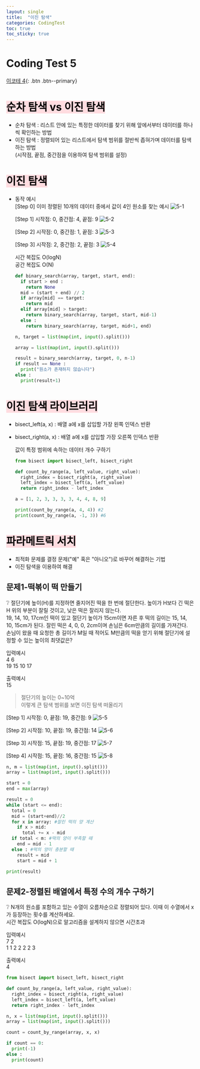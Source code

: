 ```yaml
---
layout: single
title:  "이진 탐색"
categories: CodingTest
toc: true
toc_sticky: true
---
```


# Coding Test 5

[이코테 4](https://www.youtube.com/watch?v=94RC-DsGMLo&list=PLRx0vPvlEmdAghTr5mXQxGpHjWqSz0dgC&index=5){: .btn .btn--primary}

# <mark style='background-color: #ffdce0'>순차 탐색 vs 이진 탐색</mark>
- 순차 탐색 : 리스트 안에 있는 특정한 데이터를 찾기 위해 앞에서부터 데이터를 하나씩 확인하는 방법
- 이진 탐색 : 정렬되어 있는 리스트에서 탐색 범위를 절반씩 좁혀가며 데이터를 탐색하는 방법  
(시작점, 끝점, 중간점을 이용하여 탐색 범위를 설정)

# <mark style='background-color: #ffdce0'>이진 탐색</mark>
- 동작 예시  
    [Step 0] 이미 정렬된 10개의 데이터 중에서 값이 4인 원소를 찾는 예시 
    ![5-1](https://user-images.githubusercontent.com/63334368/202843962-3d4255ec-fc38-447d-85c4-efa00159ed12.png)
    
    [Step 1] 시작점: 0, 중간점: 4, 끝점: 9
    ![5-2](https://user-images.githubusercontent.com/63334368/202843971-7f024a91-a7de-457a-9468-ff45fb64451f.png)

    [Step 2] 시작점: 0, 중간점: 1, 끝점: 3
    ![5-3](https://user-images.githubusercontent.com/63334368/202843972-e540cfc4-24bb-4c1d-af74-c5b9b66e7040.png)

    [Step 3] 시작점: 2, 중간점: 2, 끝점: 3
    ![5-4](https://user-images.githubusercontent.com/63334368/202843965-2eb7c434-7c96-46e3-8c4c-479e113e086f.png)


    시간 복잡도 O(logN)  
    공간 복잡도 O(N)

    ```python
    def binary_search(array, target, start, end):
      if start > end :
        return None
      mid = (start + end) // 2
      if array[mid] == target:
        return mid
      elif array[mid] > target:
        return binary_search(array, target, start, mid-1)
      else :
        return binary_search(array, target, mid+1, end)

    n, target = list(map(int, input().split()))

    array = list(map(int, input().split()))

    result = binary_search(array, target, 0, n-1)
    if result == None :
      print("원소가 존재하지 않습니다")
    else : 
      print(result+1)
    ```

# <mark style='background-color: #ffdce0'>이진 탐색 라이브러리</mark>
- bisect_left(a, x) : 배열 a에 x를 삽입할 가장 왼쪽 인덱스 반환
- bisect_right(a, x) : 배열 a에 x를 삽입할 가장 오른쪽 인덱스 반환

  값이 특정 범위에 속하는 데이터 개수 구하기

  ```python
  from bisect import bisect_left, bisect_right

  def count_by_range(a, left_value, right_value):
    right_index = bisect_right(a, right_value)
    left_index = bisect_left(a, left_value)
    return right_index - left_index

  a = [1, 2, 3, 3, 3, 3, 4, 4, 8, 9]

  print(count_by_range(a, 4, 4)) #2
  print(count_by_range(a, -1, 3)) #6
  ```
  
# <mark style='background-color: #ffdce0'>파라메트릭 서치</mark>
- 최적화 문제를 결정 문제("예" 혹은 "아니오")로 바꾸어 해결하는 기법
- 이진 탐색을 이용하여 해결

## 문제1-떡볶이 떡 만들기
:grey_question: 절단기에 높이(H)를 지정하면 줄지어진 떡을 한 번에 절단한다. 높이가 H보다 긴 떡은 H 위의 부분이 잘릴 것이고, 낮은 떡은 잘리지 않는다.  
19, 14, 10, 17cm인 떡이 있고 절단기 높이가 15cm이면 자른 후 떡의 길이는 15, 14, 10, 15cm가 된다. 잘린 떡은 4, 0, 0, 2cm이며 손님은 6cm만큼의 길이를 가져간다.  
손님이 왔을 때 요청한 총 길이가 M일 때 적어도 M만큼의 떡을 얻기 위해 절단기에 설정할 수 있는 높이의 최댓값은?

입력예시  
4 6    
19 15 10 17     

출력예시  
15

>절단기의 높이는 0~10억  
>이렇게 큰 탐색 범위를 보면 이진 탐색 떠올리기

[Step 1] 시작점: 0, 끝점: 19, 중간점: 9
![5-5](https://user-images.githubusercontent.com/63334368/202843967-915fa386-41a1-4782-b428-87f299209863.png)

[Step 2] 시작점: 10, 끝점: 19, 중간점: 14
![5-6](https://user-images.githubusercontent.com/63334368/202843969-d3c83ce8-48b2-41e4-9d2e-c8e4c83920ea.png)

[Step 3] 시작점: 15, 끝점: 19, 중간점: 17
![5-7](https://user-images.githubusercontent.com/63334368/202843968-7722d864-ec22-43ad-a1bb-972b4dc41080.png)

[Step 4] 시작점: 15, 끝점: 16, 중간점: 15
![5-8](https://user-images.githubusercontent.com/63334368/202843970-f3ca05c2-991f-491a-9334-bf97326bc228.png)

```python
n, m = list(map(int, input().split()))
array = list(map(int, input().split()))

start = 0
end = max(array)

result = 0
while (start <= end):
  total = 0
  mid = (start+end)//2
  for x in array: #잘린 떡의 양 계산
    if x > mid:
      total += x - mid
  if total < m: #떡의 양이 부족할 때
    end = mid - 1
  else : #떡의 양이 충분할 때
    result = mid
    start = mid + 1

print(result)
```

## 문제2-정렬된 배열에서 특정 수의 개수 구하기
:grey_question: N개의 원소를 포함하고 있는 수열이 오름차순으로 정렬되어 있다. 이때 이 수열에서 x가 등장하는 횟수를 계산하세요.  
시간 복잡도 O(logN)으로 알고리즘을 설계하지 않으면 시간초과

입력예시  
7 2    
1 1 2 2 2 2 3     

출력예시  
4

```python
from bisect import bisect_left, bisect_right

def count_by_range(a, left_value, right_value):
  right_index = bisect_right(a, right_value)
  left_index = bisect_left(a, left_value)
  return right_index - left_index

n, x = list(map(int, input().split()))
array = list(map(int, input().split()))

count = count_by_range(array, x, x)

if count == 0:
  print(-1)
else :
  print(count)
```